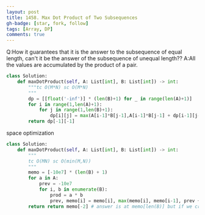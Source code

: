 ```yaml
---
layout: post
title: 1458. Max Dot Product of Two Subsequences
gh-badge: [star, fork, follow]
tags: [Array, DP]
comments: true
---
```


Q:How it guarantees that it is the answer to the subsequence of equal length, can't it be the answer of the subsequence of unequal length??
A:All the values are accumulated by the product of a pair.

```python
class Solution:
    def maxDotProduct(self, A: List[int], B: List[int]) -> int:
        """tc O(M*N) sc O(M*N)
        """
        dp = [[float('-inf')] * (len(B)+1) for _ in range(len(A)+1)]
        for i in range(1,len(A)+1):
            for j in range(1,len(B)+1):
                dp[i][j] = max(A[i-1]*B[j-1],A[i-1]*B[j-1] + dp[i-1][j-1], dp[i][j-1],dp[i-1][j])
        return dp[-1][-1]
```

space optimization 
```python
class Solution:
    def maxDotProduct(self, A: List[int], B: List[int]) -> int:
        """
        tc O(MN) sc O(min(M,N))
        """
        memo = [-10e7] * (len(B) + 1)
        for a in A:
            prev = -10e7
            for i, b in enumerate(B):
                prod = a * b
                prev, memo[i] = memo[i], max(memo[i], memo[i-1], prev + prod, prod)
        return return memo[-2] # answer is at memo[len(B)] but if we create len(B) +1  space, we can skip processing case when i == 0 since it will go to memo[-1]
```